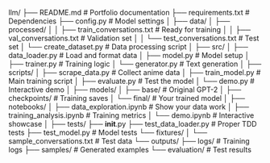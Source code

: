 llm/
├── README.md                           # Portfolio documentation
├── requirements.txt                    # Dependencies
├── config.py                          # Model settings
│
├── data/
│   ├── processed/
│   │   ├── train_conversations.txt     # Ready for training
│   │   ├── val_conversations.txt       # Validation set
│   │   └── test_conversations.txt      # Test set
│   └── create_dataset.py              # Data processing script
│
├── src/
│   ├── data_loader.py                 # Load and format data
│   ├── model.py                       # Model setup
│   ├── trainer.py                     # Training logic
│   └── generator.py                   # Text generation
│
├── scripts/
│   ├── scrape_data.py                 # Collect anime data
│   ├── train_model.py                 # Main training script
│   ├── evaluate.py                    # Test the model
│   └── demo.py                        # Interactive demo
│
├── models/
│   ├── base/                          # Original GPT-2
│   ├── checkpoints/                   # Training saves
│   └── final/                         # Your trained model
│
├── notebooks/
│   ├── data_exploration.ipynb         # Show your data work
│   ├── training_analysis.ipynb        # Training metrics
│   └── demo.ipynb                     # Interactive showcase
│ 
├── tests/
├── __init__.py
├── test_data_loader.py        # Proper TDD tests
├── test_model.py             # Model tests
└── fixtures/
│     └── sample_conversations.txt  # Test data
└── outputs/
    ├── logs/                          # Training logs
    ├── samples/                       # Generated examples
    └── evaluation/                    # Test results